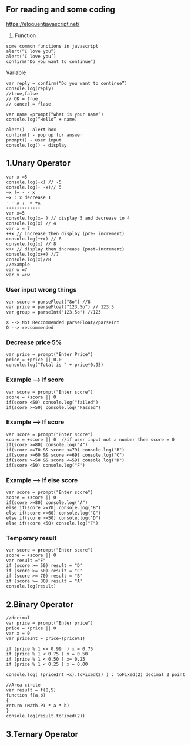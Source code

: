 ## For reading and some coding

https://eloquentjavascript.net/




1. Function

>

    some common functions in javascript
    alert(“I love you”)
    alert(‘I love you’)
    confirm(“Do you want to continue”)
>


Variable 

>

    var reply = confirm(“Do you want to continue”) 
    console.log(reply)
    //true,false
    // OK = true
    // cancel = flase

>

>
    var name =prompt(“what is your name”)
    console.log(“Hello” + name)

    alert() - alert box
    confirm() - pop up for answer
    prompt() - user input
    console.log() - display
>



 

## 1.Unary Operator
>

    var x =5
    console.log(-x) // -5
    console.log(- -x)// 5
    –x != - - x
    –x : x decrease 1
    - - x :  = +x
    -------------
    var x=5
    console.log(x– ) // display 5 and decrease to 4
    console.log(x) // 4
    var x = 7
    ++x // increase then display (pre- increment) 
    console.log(++x) // 8
    console.log(x) // 8
    x++ // display then increase (post-increment)
    console.log(x++) //7
    console.log(x)//8
    //example
    var w =7
    var x =+w

>


### User input wrong things
>
    var score = parseFloat("8o") //8
    var price = parseFloat("123.5o") // 123.5
    var group = parseInt("123.5o") //123

    X --> Not Reccommended parseFloat//parseInt
    O --> reccommended
>

### Decrease price 5%
>
    var price = prompt("Enter Price")
    price = +price || 0.0
    console.log("Total is " + price*0.95)
>

### Example --> If score
>
    var score = prompt("Enter score")
    score = +score || 0
    if(score <50) console.log("failed")
    if(score >=50) console.log("Passed")
>


### Example --> If score
>
    var score = prompt("Enter score")
    score = +score || 0  //if user input not a number then score = 0
    if(score >=80) console.log("A")
    if(score >=70 && score <=79) console.log("B")
    if(score >=60 && score <=69) console.log("C")
    if(score >=50 && score <=59) console.log("D")
    if(score <50) console.log("F")
>

### Example --> If else score
>
    var score = prompt("Enter score")
    score = +score || 0
    if(score >=80) console.log("A")
    else if(score >=70) console.log("B")
    else if(score >=60) console.log("C")
    else if(score >=50) console.log("D")
    else if(score <50) console.log("F")
>


### Temporary result
>
    var score = prompt("Enter score")
    score = +score || 0
    var result ="F"
    if (score >= 50) result = "D"
    if (score >= 60) result = "C"
    if (score >= 70) result = "B"
    if (score >= 80) result = "A"
    console.log(result)
>



## 2.Binary Operator
>
    //decimal
    var price = prompt("Enter price")
    price = +price || 0
    var x = 0
    var priceInt = price-(price%1)

    if (price % 1 <= 0.99  ) x = 0.75
    if (price % 1 < 0.75 ) x = 0.50
    if (price % 1 < 0.50 ) x= 0.25
    if (price % 1 < 0.25 ) x = 0.00

    console.log( (priceInt +x).toFixed(2) ) : toFixed(2) decimal 2 point

    //Area circle
    var result = f(8,5)
    function f(a,b)
    {
    return (Math.PI * a * b)
    }
    console.log(result.toFixed(2))
>


## 3.Ternary Operator





